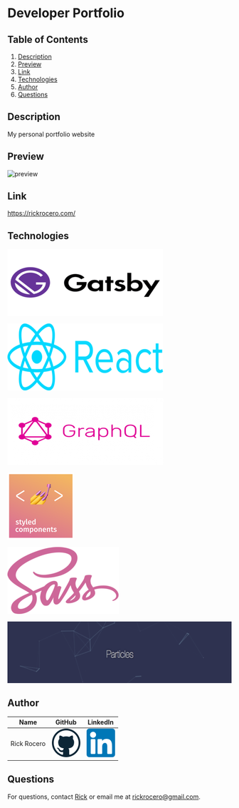 # Developer Portfolio

## Table of Contents
1. [Description](#description)
2. [Preview](#preview)
3. [Link](#link)
4. [Technologies](#technologies)
5. [Author](#author)
6. [Questions](#questions)

## Description
My personal portfolio website

## Preview
![preview](./static/DevPortfolio.gif)

## Link
https://rickrocero.com/

## Technologies
![gatsby](./src/images/gatsby_350x150.png)

![react](./src/images/react_350x150.png)

![graphql](./src/images/graphql_350x150.png)

![styledComponents](./src/images/styled-components_150x150.png)

![sass](./src/images/sass_250x150.png)

![particles](./src/images/particles_550x150.png)

## Author
| Name | GitHub  | LinkedIn |
| :--: | :-----: | :------: |
| Rick Rocero | [![GitHub](./src/images/github.png)](https://github.com/rickrocero) | [![LinkedIn](./src/images/linkedin.png)](https://www.linkedin.com/in/rick-rocero/) |

## Questions
For questions, contact [Rick](https://github.com/rickrocero) or email me at rickrocero@gmail.com.

